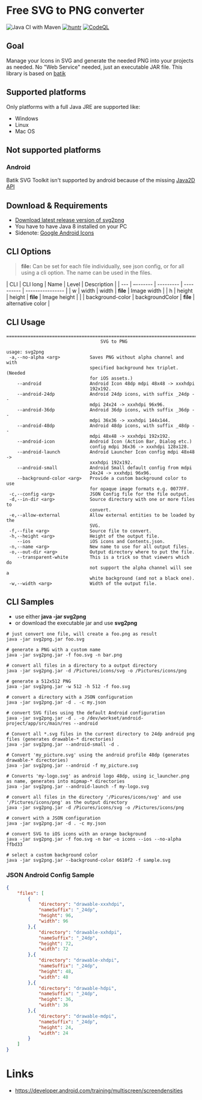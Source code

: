 # Free SVG to PNG converter 

![Java CI with Maven](https://github.com/sterlp/svg2png/workflows/Java%20CI%20with%20Maven/badge.svg?branch=master)
[![huntr](https://cdn.huntr.dev/huntr_security_badge_mono.svg)](https://huntr.dev)
[![CodeQL](https://github.com/sterlp/svg2png/actions/workflows/codeql-analysis.yml/badge.svg)](https://github.com/sterlp/svg2png/actions/workflows/codeql-analysis.yml)

## Goal
Manage your Icons in SVG and generate the needed PNG into your projects as needed. No "Web Service" needed, just an executable JAR file. This library is based on [batik](https://xmlgraphics.apache.org/batik/)

## Supported platforms
Only platforms with a full Java JRE are supported like:

- Windows
- Linux
- Mac OS

## Not supported platforms

### Android

Batik SVG Toolkit isn't supported by android because of the missing [Java2D API](https://stackoverflow.com/questions/7418937/how-to-integrate-batik-with-android-to-open-display-svg-files)

## Download & Requirements

* [Download latest release version of svg2png](https://github.com/puel/svg2png/releases)
* You have to have Java 8 installed on your PC
* Sidenote: [Google Android Icons](https://www.google.com/design/icons/)

## CLI Options

  > **file:** Can be set for each file individually, see json config, or for all using a cli option. The name can be used in the files.

| CLI | CLI long | Name      | Level      | Description      |
| --- | –------- | --------- | ---------- | ---------------- |
| w   | width    |  width    |  **file**  | Image width      |
| h   | height   |  height   |  **file**  | Image height     |
|    | background-color   |  backgroundColor   |  **file**  | alternative color |

## CLI Usage

```
================================================================================
                                   SVG to PNG                                   

usage: svg2png
 -a,--no-alpha <arg>           Saves PNG without alpha channel and with
                               specified background hex triplet. (Needed
                               for iOS assets.)
    --android                  Android Icon 48dp mdpi 48x48 -> xxxhdpi
                               192x192.
    --android-24dp             Android 24dp icons, with suffix _24dp --
                               mdpi 24x24 -> xxxhdpi 96x96.
    --android-36dp             Android 36dp icons, with suffix _36dp --
                               mdpi 36x36 -> xxxhdpi 144x144.
    --android-48dp             Android 48dp icons, with suffix _48dp --
                               mdpi 48x48 -> xxxhdpi 192x192.
    --android-icon             Android Icon (Action Bar, Dialog etc.)
                               config mdpi 36x36 -> xxxhdpi 128x128.
    --android-launch           Android Launcher Icon config mdpi 48x48 ->
                               xxxhdpi 192x192.
    --android-small            Android Small default config from mdpi
                               24x24 -> xxxhdpi 96x96.
    --background-color <arg>   Provide a custom background color to use
                               for opaque image formats e.g. 0077FF.
 -c,--config <arg>             JSON Config file for the file output.
 -d,--in-dir <arg>             Source directory with one or more files to
                               convert.
 -e,--allow-external           Allow external entities to be loaded by the
                               SVG.
 -f,--file <arg>               Source file to convert.
 -h,--height <arg>             Height of the output file.
    --ios                      iOS icons and Contents.json.
 -n,--name <arg>               New name to use for all output files.
 -o,--out-dir <arg>            Output directory where to put the file.
    --transparent-white        This is a trick so that viewers which do
                               not support the alpha channel will see a
                               white background (and not a black one).
 -w,--width <arg>              Width of the output file.
```

## CLI Samples

* use either **java -jar svg2png**
* or download the executable jar and use **svg2png**

```Shell
# just convert one file, will create a foo.png as result
java -jar svg2png.jar foo.svg

# generate a PNG with a custom name
java -jar svg2png.jar -f foo.svg -n bar.png

# convert all files in a directory to a output directory
java -jar svg2png.jar -d /Pictures/icons/svg -o /Pictures/icons/png

# generate a 512x512 PNG
java -jar svg2png.jar -w 512 -h 512 -f foo.svg

# convert a directory with a JSON configuration
java -jar svg2png.jar -d . -c my.json

# convert SVG files using the default Android configuration
java -jar svg2png.jar -d . -o /dev/workset/android-project/app/src/main/res --android

# Convert all *.svg files in the current directory to 24dp android png files (generates drawable-* directories)
java -jar svg2png.jar --android-small -d .

# Convert 'my_picture.svg' using the android profile 48dp (generates drawable-* directories)
java -jar svg2png.jar --android -f my_picture.svg

# Converts 'my-logo.svg' as android logo 48dp, using ic_launcher.png as name, generates into mipmap-* directories
java -jar svg2png.jar --android-launch -f my-logo.svg

# convert all files in the directory '/Picures/icons/svg' and use '/Pictures/icons/png' as the output directory
java -jar svg2png.jar -d /Picures/icons/svg -o /Pictures/icons/png

# convert with a JSON configuration
java -jar svg2png.jar -d . -c my.json

# convert SVG to iOS icons with an orange background
java -jar svg2png.jar -f foo.svg -n bar -o icons --ios --no-alpha ffbd33

# select a custom background color
java -jar svg2png.jar --background-color 6610f2 -f sample.svg
```

### JSON Android Config Sample

```JSON
{
    "files": [
        {
            "directory": "drawable-xxxhdpi",
            "nameSuffix": "_24dp",
            "height": 96,
            "width": 96
        },{
            "directory": "drawable-xxhdpi",
            "nameSuffix": "_24dp",
            "height": 72,
            "width": 72
        },{
            "directory": "drawable-xhdpi",
            "nameSuffix": "_24dp",
            "height": 48,
            "width": 48
        },{
            "directory": "drawable-hdpi",
            "nameSuffix": "_24dp",
            "height": 36,
            "width": 36
        },{
            "directory": "drawable-mdpi",
            "nameSuffix": "_24dp",
            "height": 24,
            "width": 24
        }
    ]
}
```

# Links
- https://developer.android.com/training/multiscreen/screendensities
